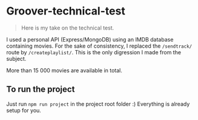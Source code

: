 # Groover-technical-test

> Here is my take on the technical test. 

I used a personal API (Express/MongoDB) using an IMDB database containing movies.
For the sake of consistency, I replaced the `/sendtrack/` route by `/createplaylist/`. 
This is the only digression I made from the subject.

More than 15 000 movies are available in total.

## To run the project

Just run `npm run project` in the project root folder :) Everything is already setup for you.

